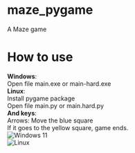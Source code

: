 # maze_pygame  
A Maze game  
# __How to use__  
__Windows__:  
Open file main.exe or main-hard.exe  
__Linux__:  
Install pygame package  
Open file main.py or main.hard.py  
__And keys__:  
Arrows: Move the blue square  
If it goes to the yellow square, game ends.  
![Windows 11](https://img.shields.io/badge/platform-Windows-0078D6?logo=windows&logoColor=white)  
![Linux](https://img.shields.io/badge/platform-Linux-E95420?logo=linux&logoColor=white)  

